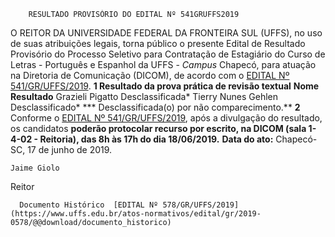         RESULTADO PROVISÓRIO DO EDITAL Nº 541GRUFFS2019  

 O REITOR DA UNIVERSIDADE FEDERAL DA FRONTEIRA SUL (UFFS), no uso de suas atribuições legais, torna público o presente Edital de Resultado Provisório do Processo Seletivo para Contratação de Estagiário do Curso de Letras - Português e Espanhol da UFFS - *Campus*  Chapecó, para atuação na Diretoria de Comunicação (DICOM), de acordo com o [EDITAL Nº 541/GR/UFFS/2019](https://www.uffs.edu.br/atos-normativos/edital/gr/2019-0541).  **1 Resultado da prova prática de revisão textual**     **Nome**   **Resultado**     Grazieli Pigatto   Desclassificada*     Tierry Nunes Gehlen   Desclassificado*     *** Desclassificada(o) por não comparecimento.**   **2**  Conforme o [EDITAL Nº 541/GR/UFFS/2019](https://www.uffs.edu.br/atos-normativos/edital/gr/2019-0541), após a divulgação do resultado, os candidatos **poderão protocolar recurso por escrito, na DICOM (sala 1-4-02 - Reitoria), das 8h às 17h do dia 18/06/2019.**        **Data do ato:** Chapecó-SC, 17 de junho de 2019.   
 

    Jaime Giolo   
 Reitor 

      Documento Histórico  [EDITAL Nº 578/GR/UFFS/2019](https://www.uffs.edu.br/atos-normativos/edital/gr/2019-0578/@@download/documento_historico)     
      